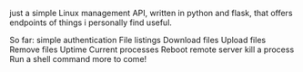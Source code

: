 just a simple Linux management API, written in python and flask, that offers endpoints of things i personally find useful.

So far:
      simple authentication 
      File listings
      Download files
      Upload files
      Remove files
      Uptime
      Current processes
      Reboot remote server
      kill a process
      Run a shell command
  more to come!
